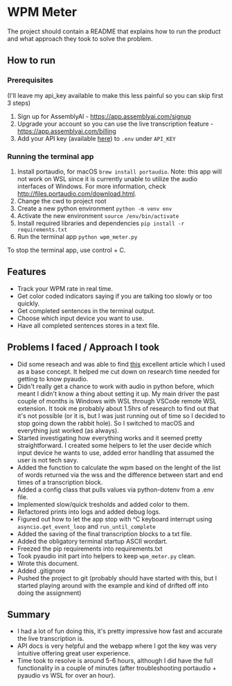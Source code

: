 # WPM Meter

The project should contain a README that explains how to run the product and what approach they took to solve the problem.

## How to run

### Prerequisites
(I'll leave my api_key available to make this less painful so you can skip first 3 steps)
1) Sign up for AssemblyAI - https://app.assemblyai.com/signup
2) Upgrade your account so you can use the live transcription feature - https://app.assemblyai.com/billing
3) Add your API key (available [here](https://app.assemblyai.com/account)) to `.env` under `API_KEY`


### Running the terminal app
1) Install portaudio, for macOS `brew install portaudio`. Note: this app will not work on WSL since it is currently unable to utilize the audio interfaces of Windows. For more information, check http://files.portaudio.com/download.html.
2) Change the cwd to project root
3) Create a new python environment `python -m venv env`
4) Activate the new environment `source /env/bin/activate`
5) Install required libraries and dependencies `pip install -r requirements.txt`
6) Run the terminal app `python wpm_meter.py`

To stop the terminal app, use control + C.


## Features
- Track your WPM rate in real time.
- Get color coded indicators saying if you are talking too slowly or too quickly.
- Get completed sentences in the terminal output.
- Choose which input device you want to use.
- Have all completed sentences stores in a text file.


## Problems I faced / Approach I took
- Did some reseach and was able to find [this](https://www.assemblyai.com/blog/real-time-speech-recognition-with-python/?_ga=2.123253452.639823529.1645689349-1924652623.1645689349&_gac=1.61762270.1645689349.Cj0KCQiA09eQBhCxARIsAAYRiyk52jH_9X2eLG9Oiajv9jIrRMQmcTgOihFLa8UFIKsQF-IGhj2NzjcaAo4HEALw_wcB) excellent article which I used as a base concept. It helped me cut down on research time needed for getting to know pyaudio.
- Didn't really get a chance to work with audio in python before, which meant I didn't know a thing about setting it up. My main driver the past couple of months is Windows with WSL through VSCode remote WSL extension. It took me probably about 1.5hrs of research to find out that it's not possible (or it is, but I was just running out of time so I decided to stop going down the rabbit hole). So I switched to macOS and everything just worked (as always).
- Started investigating how everything works and it seemed pretty straightforward. I created some helpers to let the user decide which input device he wants to use, added error handling that assumed the user is not tech savy.
- Added the function to calculate the wpm based on the lenght of the list of words returned via the wss and the difference between start and end times of a transcription block.
- Added a config class that pulls values via python-dotenv from a .env file.
- Implemented slow/quick tresholds and added color to them.
- Refactored prints into logs and added debug logs.
- Figured out how to let the app stop with ^C keyboard interrupt using `asyncio.get_event_loop` and `run_until_complete`
- Added the saving of the final transcription blocks to a txt file.
- Added the obligatory terminal startup ASCII wordart.
- Freezed the pip requirements into requirements.txt
- Took pyaudio init part into helpers to keep `wpm_meter.py` clean.
- Wrote this document.
- Added .gitignore
- Pushed the project to git (probably should have started with this, but I started playing around with the example and kind of drifted off into doing the assignment)


## Summary
- I had a lot of fun doing this, it's pretty impressive how fast and accurate the live transcription is.
- API docs is very helpful and the webapp where I got the key was very intuitive offering great user experience.
- Time took to resolve is around 5-6 hours, although I did have the full functionality in a couple of minutes (after troubleshooting portaudio + pyaudio vs WSL for over an hour).
